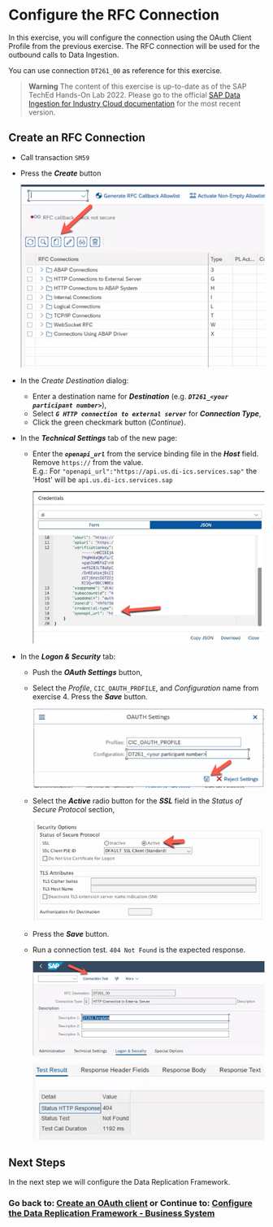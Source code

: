 # Configure the RFC Connection

In this exercise, you will configure the connection using the OAuth Client Profile from the previous exercise. 
The RFC connection will be used for the outbound calls to Data Ingestion.

You can use connection `DT261_00` as reference for this exercise.

> **Warning**
> The content of this exercise is up-to-date as of the SAP TechEd Hands-On Lab 2022. Please go to the official [SAP Data Ingestion for Industry Cloud documentation](https://help.sap.com/docs/DI_ICS/925366f331c54ee88e2b61ddae0be9fc/88da41cc955e49f1b7080e882bae36d4.html?locale=en-US) for the most recent version.

## Create an RFC Connection

* Call transaction `SM59`

* Press the ***Create*** button

   ![](images/EX5_5.png)

* In the *Create Destination* dialog:
   - Enter a destination name for ***Destination*** (e.g. ***`DT261_<your participant number>`***), 
   - Select ***`G HTTP connection to external server`*** for ***Connection Type***, 
   - Click the green checkmark button (*Continue*).

* In the ***Technical Settings*** tab of the new page:
   - Enter the ***`openapi_url`*** from the service binding file in the ***Host*** field. Remove `https://` from the value.<br>E.g.: For `"openapi_url":"https://api.us.di-ics.services.sap"` the 'Host' will be `api.us.di-ics.services.sap`

      ![](images/EX5_1.jpg)

* In the ***Logon & Security*** tab:
   - Push the ***OAuth Settings*** button, 

   - Select the *Profile*, `CIC_OAUTH_PROFILE`, and *Configuration* name from exercise 4. Press the ***Save*** button.

      ![](images/EX5_2.png)

   - Select the ***Active*** radio button for the ***SSL*** field in the *Status of Secure Protocol* section, 

      ![](images/EX5_3.png)

   - Press the ***Save*** button.

   - Run a connection test. `404 Not Found` is the expected response.

      ![](images/EX5_4.jpg)

      ![](images/EX5_6.png)

## Next Steps
In the next step we will configure the Data Replication Framework.

### Go back to: [**Create an OAuth client**](../ex4/README.md) or Continue to: [**Configure the Data Replication Framework - Business System**](../ex6/README.md)
